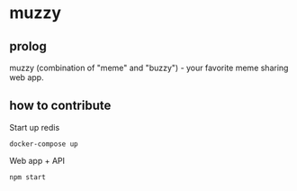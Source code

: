 # muzzy

## prolog

muzzy (combination of "meme" and "buzzy") - your favorite meme sharing web app.

## how to contribute

Start up redis

```
docker-compose up
```

Web app + API

```
npm start
```
